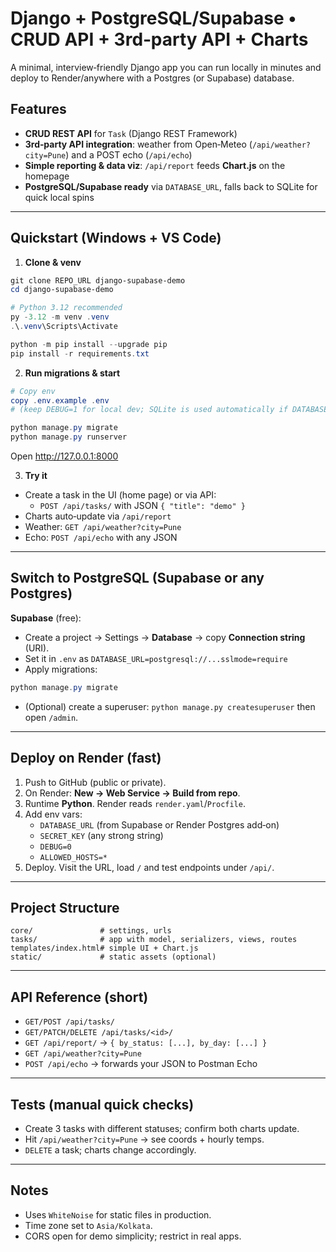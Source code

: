 # Django + PostgreSQL/Supabase • CRUD API + 3rd‑party API + Charts

A minimal, interview‑friendly Django app you can run locally in minutes and deploy to Render/anywhere with a Postgres (or Supabase) database.

## Features
- **CRUD REST API** for `Task` (Django REST Framework)
- **3rd‑party API integration**: weather from Open‑Meteo (`/api/weather?city=Pune`) and a POST echo (`/api/echo`)
- **Simple reporting & data viz**: `/api/report` feeds **Chart.js** on the homepage
- **PostgreSQL/Supabase ready** via `DATABASE_URL`, falls back to SQLite for quick local spins

---

## Quickstart (Windows + VS Code)

1) **Clone & venv**
```powershell
git clone REPO_URL django-supabase-demo
cd django-supabase-demo

# Python 3.12 recommended
py -3.12 -m venv .venv
.\.venv\Scripts\Activate

python -m pip install --upgrade pip
pip install -r requirements.txt
```

2) **Run migrations & start**
```powershell
# Copy env
copy .env.example .env
# (keep DEBUG=1 for local dev; SQLite is used automatically if DATABASE_URL is unset)

python manage.py migrate
python manage.py runserver
```
Open http://127.0.0.1:8000

3) **Try it**
- Create a task in the UI (home page) or via API:
  - `POST /api/tasks/` with JSON `{ "title": "demo" }`
- Charts auto‑update via `/api/report`
- Weather: `GET /api/weather?city=Pune`
- Echo: `POST /api/echo` with any JSON

---

## Switch to PostgreSQL (Supabase or any Postgres)

**Supabase** (free):
- Create a project → Settings → **Database** → copy **Connection string** (URI).
- Set it in `.env` as `DATABASE_URL=postgresql://...sslmode=require`
- Apply migrations:
```powershell
python manage.py migrate
```
- (Optional) create a superuser: `python manage.py createsuperuser` then open `/admin`.

---

## Deploy on Render (fast)

1. Push to GitHub (public or private).
2. On Render: **New → Web Service → Build from repo**.
3. Runtime **Python**. Render reads `render.yaml`/`Procfile`.
4. Add env vars:
   - `DATABASE_URL` (from Supabase or Render Postgres add‑on)
   - `SECRET_KEY` (any strong string)
   - `DEBUG=0`
   - `ALLOWED_HOSTS=*`
5. Deploy. Visit the URL, load `/` and test endpoints under `/api/`.

---

## Project Structure
```
core/               # settings, urls
tasks/              # app with model, serializers, views, routes
templates/index.html# simple UI + Chart.js
static/             # static assets (optional)
```

---

## API Reference (short)
- `GET/POST /api/tasks/`
- `GET/PATCH/DELETE /api/tasks/<id>/`
- `GET /api/report/` → `{ by_status: [...], by_day: [...] }`
- `GET /api/weather?city=Pune`
- `POST /api/echo` → forwards your JSON to Postman Echo

---

## Tests (manual quick checks)
- Create 3 tasks with different statuses; confirm both charts update.
- Hit `/api/weather?city=Pune` → see coords + hourly temps.
- `DELETE` a task; charts change accordingly.

---

## Notes
- Uses `WhiteNoise` for static files in production.
- Time zone set to `Asia/Kolkata`.
- CORS open for demo simplicity; restrict in real apps.
```

